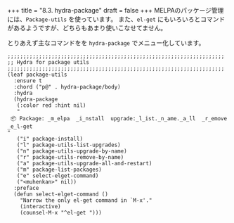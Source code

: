 +++
title = "8.3. hydra-package"
draft = false
+++
MELPAのパッケージ管理には、`Package-utils` を使っています。
また、`el-get` にもいろいろとコマンドがあるようですが、どちらもあまり使いこなせてません。

とりあえず主なコマンドをを `hydra-package` でメニュー化しています。

```elisp
;;;;;;;;;;;;;;;;;;;;;;;;;;;;;;;;;;;;;;;;;;;;;;;;;;;;;;;;;;;;;;;;;;;;;
;; Hydra for package utils
;;;;;;;;;;;;;;;;;;;;;;;;;;;;;;;;;;;;;;;;;;;;;;;;;;;;;;;;;;;;;;;;;;;;;
(leaf package-utils
  :ensure t
  :chord ("p@" . hydra-package/body)
  :hydra
  (hydra-package
   (:color red :hint nil)
   "
 📦 Package: _m_elpa  _i_nstall  upgrade:_l_ist._n_ame._a_ll  _r_emove  _e_l-get
"
   ("i" package-install)
   ("l" package-utils-list-upgrades)
   ("n" package-utils-upgrade-by-name)
   ("r" package-utils-remove-by-name)
   ("a" package-utils-upgrade-all-and-restart)
   ("m" package-list-packages)
   ("e" select-elget-command)
   ("<muhenkan>" nil))
  :preface
  (defun select-elget-command ()
    "Narrow the only el-get command in `M-x'."
    (interactive)
    (counsel-M-x "^el-get ")))
```
